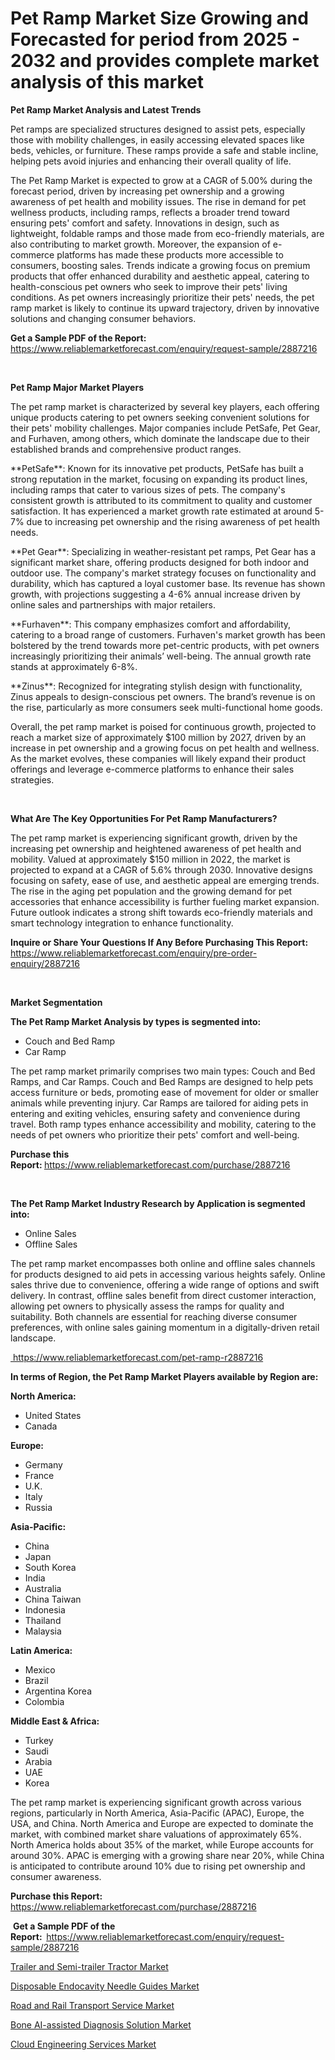 <p><h1>Pet Ramp Market Size Growing and Forecasted for period from 2025 - 2032 and provides complete market analysis of this market</h1></p><p><strong>Pet Ramp Market Analysis and Latest Trends</strong></p>
<p><p>Pet ramps are specialized structures designed to assist pets, especially those with mobility challenges, in easily accessing elevated spaces like beds, vehicles, or furniture. These ramps provide a safe and stable incline, helping pets avoid injuries and enhancing their overall quality of life.</p><p>The Pet Ramp Market is expected to grow at a CAGR of 5.00% during the forecast period, driven by increasing pet ownership and a growing awareness of pet health and mobility issues. The rise in demand for pet wellness products, including ramps, reflects a broader trend toward ensuring pets' comfort and safety. Innovations in design, such as lightweight, foldable ramps and those made from eco-friendly materials, are also contributing to market growth. Moreover, the expansion of e-commerce platforms has made these products more accessible to consumers, boosting sales. Trends indicate a growing focus on premium products that offer enhanced durability and aesthetic appeal, catering to health-conscious pet owners who seek to improve their pets' living conditions. As pet owners increasingly prioritize their pets' needs, the pet ramp market is likely to continue its upward trajectory, driven by innovative solutions and changing consumer behaviors.</p></p>
<p><strong>Get a Sample PDF of the Report:&nbsp;</strong> <a href="https://www.reliablemarketforecast.com/enquiry/request-sample/2887216?utm_campaign=1102&utm_medium=2&utm_source=Github&utm_content=ia&utm_term=14032025&utm_id=pet-ramp">https://www.reliablemarketforecast.com/enquiry/request-sample/2887216</a></p>
<p>&nbsp;</p>
<p><strong>Pet Ramp Major Market Players</strong></p>
<p><p>The pet ramp market is characterized by several key players, each offering unique products catering to pet owners seeking convenient solutions for their pets' mobility challenges. Major companies include PetSafe, Pet Gear, and Furhaven, among others, which dominate the landscape due to their established brands and comprehensive product ranges.</p><p>**PetSafe**: Known for its innovative pet products, PetSafe has built a strong reputation in the market, focusing on expanding its product lines, including ramps that cater to various sizes of pets. The company's consistent growth is attributed to its commitment to quality and customer satisfaction. It has experienced a market growth rate estimated at around 5-7% due to increasing pet ownership and the rising awareness of pet health needs.</p><p>**Pet Gear**: Specializing in weather-resistant pet ramps, Pet Gear has a significant market share, offering products designed for both indoor and outdoor use. The company's market strategy focuses on functionality and durability, which has captured a loyal customer base. Its revenue has shown growth, with projections suggesting a 4-6% annual increase driven by online sales and partnerships with major retailers.</p><p>**Furhaven**: This company emphasizes comfort and affordability, catering to a broad range of customers. Furhaven's market growth has been bolstered by the trend towards more pet-centric products, with pet owners increasingly prioritizing their animals’ well-being. The annual growth rate stands at approximately 6-8%.</p><p>**Zinus**: Recognized for integrating stylish design with functionality, Zinus appeals to design-conscious pet owners. The brand’s revenue is on the rise, particularly as more consumers seek multi-functional home goods.</p><p>Overall, the pet ramp market is poised for continuous growth, projected to reach a market size of approximately $100 million by 2027, driven by an increase in pet ownership and a growing focus on pet health and wellness. As the market evolves, these companies will likely expand their product offerings and leverage e-commerce platforms to enhance their sales strategies.</p></p>
<p>&nbsp;</p>
<p><strong>What Are The Key Opportunities For Pet Ramp Manufacturers?</strong></p>
<p><p>The pet ramp market is experiencing significant growth, driven by the increasing pet ownership and heightened awareness of pet health and mobility. Valued at approximately $150 million in 2022, the market is projected to expand at a CAGR of 5.6% through 2030. Innovative designs focusing on safety, ease of use, and aesthetic appeal are emerging trends. The rise in the aging pet population and the growing demand for pet accessories that enhance accessibility is further fueling market expansion. Future outlook indicates a strong shift towards eco-friendly materials and smart technology integration to enhance functionality.</p></p>
<p><strong>Inquire or Share Your Questions If Any Before Purchasing This Report:</strong> <a href="https://www.reliablemarketforecast.com/enquiry/pre-order-enquiry/2887216?utm_campaign=1102&utm_medium=2&utm_source=Github&utm_content=ia&utm_term=14032025&utm_id=pet-ramp">https://www.reliablemarketforecast.com/enquiry/pre-order-enquiry/2887216</a></p>
<p>&nbsp;</p>
<p><strong>Market Segmentation</strong></p>
<p><strong>The Pet Ramp Market Analysis by types is segmented into:</strong></p>
<p><ul><li>Couch and Bed Ramp</li><li>Car Ramp</li></ul></p>
<p><p>The pet ramp market primarily comprises two main types: Couch and Bed Ramps, and Car Ramps. Couch and Bed Ramps are designed to help pets access furniture or beds, promoting ease of movement for older or smaller animals while preventing injury. Car Ramps are tailored for aiding pets in entering and exiting vehicles, ensuring safety and convenience during travel. Both ramp types enhance accessibility and mobility, catering to the needs of pet owners who prioritize their pets' comfort and well-being.</p></p>
<p><strong>Purchase this Report:&nbsp;</strong><a href="https://www.reliablemarketforecast.com/purchase/2887216?utm_campaign=1102&utm_medium=2&utm_source=Github&utm_content=ia&utm_term=14032025&utm_id=pet-ramp">https://www.reliablemarketforecast.com/purchase/2887216</a></p>
<p>&nbsp;</p>
<p><strong>The Pet Ramp Market Industry Research by Application is segmented into:</strong></p>
<p><ul><li>Online Sales</li><li>Offline Sales</li></ul></p>
<p><p>The pet ramp market encompasses both online and offline sales channels for products designed to aid pets in accessing various heights safely. Online sales thrive due to convenience, offering a wide range of options and swift delivery. In contrast, offline sales benefit from direct customer interaction, allowing pet owners to physically assess the ramps for quality and suitability. Both channels are essential for reaching diverse consumer preferences, with online sales gaining momentum in a digitally-driven retail landscape.</p></p>
<p><a href="https://www.reliablemarketforecast.com/pet-ramp-r2887216?utm_campaign=1102&utm_medium=2&utm_source=Github&utm_content=ia&utm_term=14032025&utm_id=pet-ramp">&nbsp;https://www.reliablemarketforecast.com/pet-ramp-r2887216</a></p>
<p><strong>In terms of Region, the Pet Ramp Market Players available by Region are:</strong></p>
<p>
    <p> <strong> North America: </strong>
        <ul>
            <li>United States</li>
            <li>Canada</li>
        </ul>
        </p> 
    <p> <strong> Europe: </strong>
        <ul>
            <li>Germany</li>
            <li>France</li>
            <li>U.K.</li>
            <li>Italy</li>
            <li>Russia</li>
        </ul>
        </p> 
    <p> <strong> Asia-Pacific: </strong>
        <ul>
            <li>China</li>
            <li>Japan</li>
            <li>South Korea</li>
            <li>India</li>
            <li>Australia</li>
            <li>China Taiwan</li>
            <li>Indonesia</li>
            <li>Thailand</li>
            <li>Malaysia</li>
        </ul>
        </p> 
    <p> <strong> Latin America: </strong>
        <ul>
            <li>Mexico</li>
            <li>Brazil</li>
            <li>Argentina Korea</li>
            <li>Colombia</li>
        </ul>
        </p> 
    <p> <strong> Middle East & Africa: </strong>
        <ul>
            <li>Turkey</li>
            <li>Saudi</li>
            <li>Arabia</li>
            <li>UAE</li>
            <li>Korea</li>
        </ul>
    </p>
    </p>
<p><p>The pet ramp market is experiencing significant growth across various regions, particularly in North America, Asia-Pacific (APAC), Europe, the USA, and China. North America and Europe are expected to dominate the market, with combined market share valuations of approximately 65%. North America holds about 35% of the market, while Europe accounts for around 30%. APAC is emerging with a growing share near 20%, while China is anticipated to contribute around 10% due to rising pet ownership and consumer awareness.</p></p>
<p><strong>Purchase this Report: </strong><a href="https://www.reliablemarketforecast.com/purchase/2887216?utm_campaign=1102&utm_medium=2&utm_source=Github&utm_content=ia&utm_term=14032025&utm_id=pet-ramp">https://www.reliablemarketforecast.com/purchase/2887216</a></p>
<p>&nbsp;<strong>Get a Sample PDF of the Report:&nbsp;&nbsp;</strong><a href="https://www.reliablemarketforecast.com/enquiry/request-sample/2887216?utm_campaign=1102&utm_medium=2&utm_source=Github&utm_content=ia&utm_term=14032025&utm_id=pet-ramp">https://www.reliablemarketforecast.com/enquiry/request-sample/2887216</a></p>
<p><strong></strong></p>
<p><p><a href="https://github.com/ardgenoud/Market-Research-Report-List-1/blob/main/trailer-and-semi-trailer-tractor-market.md?utm_campaign=1102&utm_medium=2&utm_source=Github&utm_content=ia&utm_term=14032025&utm_id=pet-ramp">Trailer and Semi-trailer Tractor Market</a></p><p><a href="https://github.com/cingozascard/Market-Research-Report-List-1/blob/main/disposable-endocavity-needle-guides-market.md?utm_campaign=1102&utm_medium=2&utm_source=Github&utm_content=ia&utm_term=14032025&utm_id=pet-ramp">Disposable Endocavity Needle Guides Market</a></p><p><a href="https://github.com/airitaursela/Market-Research-Report-List-1/blob/main/road-and-rail-transport-service-market.md?utm_campaign=1102&utm_medium=2&utm_source=Github&utm_content=ia&utm_term=14032025&utm_id=pet-ramp">Road and Rail Transport Service Market</a></p><p><a href="https://github.com/zalubakoraka/Market-Research-Report-List-1/blob/main/bone-ai-assisted-diagnosis-solution-market.md?utm_campaign=1102&utm_medium=2&utm_source=Github&utm_content=ia&utm_term=14032025&utm_id=pet-ramp">Bone AI-assisted Diagnosis Solution Market</a></p><p><a href="https://github.com/sacmatidora/Market-Research-Report-List-1/blob/main/cloud-engineering-services-market.md?utm_campaign=1102&utm_medium=2&utm_source=Github&utm_content=ia&utm_term=14032025&utm_id=pet-ramp">Cloud Engineering Services Market</a></p></p>